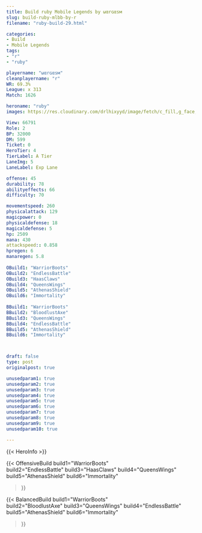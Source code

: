 ```yaml
---
title: Build ruby Mobile Legends by ωαrɢαѕм
slug: build-ruby-mlbb-by-r
filename: "ruby-build-29.html"

categories: 
- Build 
- Mobile Legends
tags: 
- "r"
- "ruby"

playername: "ωαrɢαѕм"
cleanplayername: "r"
WR: 69.3%
League: x 313
Match: 1626 

heroname: "ruby"
images: https://res.cloudinary.com/drlhixyyd/image/fetch/c_fill,g_face,f_auto/https://cdn2-build.mobagenie.my.id/p/images/banner/full/ruby.jpg

View: 66791 
Role: 2 
BP: 32000
DM: 599 
Ticket: 0 
HeroTier: 4 
TierLabel: A Tier 
LaneImg: 5
LaneLabel: Exp Lane

offense: 45 
durability: 78 
abilityeffects: 66 
difficulty: 70 

movementspeed: 260
physicalattack: 129
magicpower: 0
physicaldefense: 18
magicaldefense: 5
hp: 2509
mana: 430
attackspeed:: 0.858
hpregen: 6
manaregen: 5.8
 
OBuild1: "WarriorBoots"  
OBuild2: "EndlessBattle" 
OBuild3: "HaasClaws" 
OBuild4: "QueensWings" 
OBuild5: "AthenasShield" 
OBuild6: "Immortality" 
 
BBuild1: "WarriorBoots"  
BBuild2: "BloodlustAxe" 
BBuild3: "QueensWings" 
BBuild4: "EndlessBattle" 
BBuild5: "AthenasShield" 
BBuild6: "Immortality"



draft: false
type: post
originalpost: true

unusedparam1: true
unusedparam2: true
unusedparam3: true
unusedparam4: true
unusedparam5: true
unusedparam6: true
unusedparam7: true
unusedparam8: true
unusedparam9: true
unusedparam10: true

---
```


{{< HeroInfo >}} 

{{< OffensiveBuild 
build1="WarriorBoots"  
build2="EndlessBattle" 
build3="HaasClaws" 
build4="QueensWings" 
build5="AthenasShield" 
build6="Immortality" 
 >}} 

{{< BalancedBuild 
build1="WarriorBoots"  
build2="BloodlustAxe" 
build3="QueensWings" 
build4="EndlessBattle" 
build5="AthenasShield" 
build6="Immortality" 
 >}}

